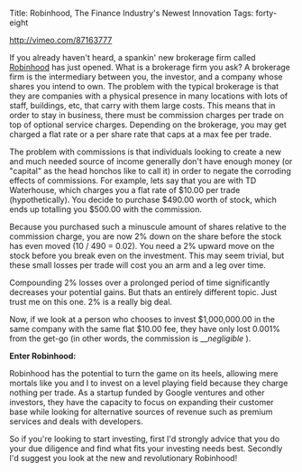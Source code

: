 Title: Robinhood, The Finance Industry's Newest Innovation
Tags: forty-eight

http://vimeo.com/87163777



If you already haven't heard, a spankin' new brokerage firm called
[Robinhood](https://www.robinhood.io/) has just opened. What is a brokerage
firm you ask? A brokerage firm is the intermediary between you, the investor,
and a company whose shares you intend to own. The problem with the typical
brokerage is that they are companies with a physical presence in many
locations with lots of staff, buildings, etc, that carry with them large
costs. This means that in order to stay in business, there must be commission
charges per trade on top of optional service charges. Depending on the
brokerage, you may get charged a flat rate or a per share rate that caps at a
max fee per trade.



The problem with commissions is that individuals looking to create a new and
much needed source of income generally don't have enough money (or "capital"
as the head honchos like to call it) in order to negate the corroding effects
of commissions. For example, lets say that you are with TD Waterhouse, which
charges you a flat rate of $10.00 per trade (hypothetically). You decide to
purchase $490.00 worth of stock, which ends up totalling you $500.00 with the
commission.



Because you purchased such a minuscule amount of shares relative to the
commission charge, you are now 2% down on the share before the stock has even
moved (10 / 490 = 0.02). You need a 2% upward move on the stock before you
break even on the investment. This may seem trivial, but these small losses
per trade will cost you an arm and a leg over time.



Compounding 2% losses over a prolonged period of time significantly decreases
your potential gains. But thats an entirely different topic. Just trust me on
this one. 2% is a really big deal.



Now, if we look at a person who chooses to invest $1,000,000.00 in the same
company with the same flat $10.00 fee, they have only lost 0.001% from the
get-go (in other words, the commission is ___negligible_ ).



**Enter Robinhood:**



Robinhood has the potential to turn the game on its heels, allowing mere
mortals like you and I to invest on a level playing field because they charge
nothing per trade. As a startup funded by Google ventures and other investors,
they have the capacity to focus on expanding their customer base while looking
for alternative sources of revenue such as premium services and deals with
developers.



So if you're looking to start investing, first I'd strongly advice that you do
your due diligence and find what fits your investing needs best. Secondly I'd
suggest you look at the new and revolutionary Robinhood!

